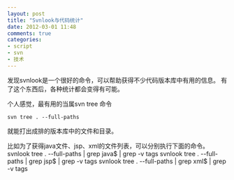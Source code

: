 ```yaml
---
layout: post
title: "Svnlook与代码统计"
date: 2012-03-01 11:48
comments: true
categories: 
- script
- svn
- 技术
---
```


发现svnlook是一个很好的命令，可以帮助获得不少代码版本库中有用的信息。
有了这个东西后，各种统计都会变得有可能。

个人感觉，最有用的当属svn tree 命令

	svn tree . --full-paths
就能打出成排的版本库中的文件和目录。

比如为了获得java文件、jsp、xml的文件列表，可以分别执行下面的命令。
	svnlook tree . --full-paths | grep java$ | grep -v tags
	svnlook tree . --full-paths | grep jsp$ | grep -v tags
	svnlook tree . --full-paths | grep xml$ | grep -v tags